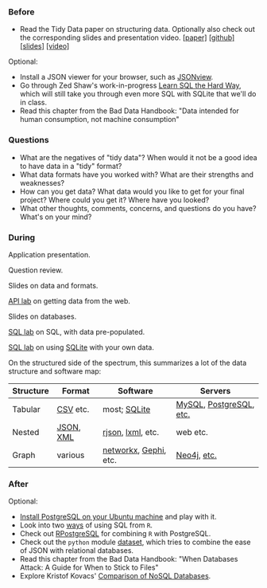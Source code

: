### Before

 * Read the Tidy Data paper on structuring data. Optionally also check out the corresponding slides and presentation video. [[paper]](http://vita.had.co.nz/papers/tidy-data.pdf) [[github]](https://github.com/hadley/tidy-data) [[slides]](http://stat405.had.co.nz/lectures/18-tidy-data.pdf) [[video]](http://vimeo.com/33727555)

Optional:

 * Install a JSON viewer for your browser, such as [JSONview](http://jsonview.com/).
 * Go through Zed Shaw's work-in-progress [Learn SQL the Hard Way](http://sql.learncodethehardway.org/book/), which will still take you through even more SQL with SQLite that we'll do in class.
 * Read this chapter from the Bad Data Handbook: "Data intended for human consumption, not machine consumption"


### Questions

 * What are the negatives of "tidy data"? When would it not be a good idea to have data in a "tidy" format? 
 * What data formats have you worked with? What are their strengths and weaknesses?
 * How can you get data? What data would you like to get for your final project? Where could you get it? Where have you looked?
 * What other thoughts, comments, concerns, and questions do you have? What's on your mind?


### During

Application presentation.

Question review.

Slides on data and formats.

[API lab](lab_API.md) on getting data from the web.

Slides on databases.

[SQL lab](lab_SQL_Northwind.md) on SQL, with data pre-populated.

[SQL lab](lab_SQLite.md) on using [SQLite](http://www.sqlite.org/) with your own data.

On the structured side of the spectrum, this summarizes a lot of the data structure and software map:

Structure | Format | Software | Servers
--- | --- | --- | ---
Tabular | [CSV](http://en.wikipedia.org/wiki/Comma-separated_values) etc. | most; [SQLite](http://www.sqlite.org/) | [MySQL](http://www.mysql.com/), [PostgreSQL](http://www.postgresql.org/), [etc.](http://en.wikipedia.org/wiki/Relational_database)
Nested | [JSON](http://www.json.org/), [XML](http://www.w3.org/XML/) | [rjson](http://cran.r-project.org/web/packages/rjson/index.html), [lxml](http://lxml.de/), etc. | web etc.
Graph | various | [networkx](http://networkx.github.io/), [Gephi](https://gephi.org/), etc. | [Neo4j](http://www.neo4j.org/), [etc.](http://en.wikipedia.org/wiki/Graph_database)


### After

Optional:

 * [Install PostgreSQL on your Ubuntu machine](https://help.ubuntu.com/community/PostgreSQL) and play with it.
 * Look into two [ways](RODBC_sqldf.md) of using SQL from `R`.
 * Check out [RPostgreSQL](RPostgreSQL.md) for combining `R` with PostgreSQL.
 * Check out the `python` module [dataset](http://dataset.readthedocs.org/en/latest/), which tries to combine the ease of JSON with relational databases.
 * Read this chapter from the Bad Data Handbook: "When Databases Attack: A Guide for When to Stick to Files"
 * Explore Kristof Kovacs' [Comparison of NoSQL Databases](http://kkovacs.eu/cassandra-vs-mongodb-vs-couchdb-vs-redis).
